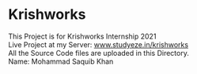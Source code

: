 # Krishworks<br>
This Project is for Krishworks Internship 2021<br>
Live Project at my Server: www.studyeze.in/krishworks<br>
All the Source Code files are uploaded in this Directory.<br>
Name: Mohammad Saquib Khan<br>

